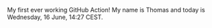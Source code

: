My first ever working GitHub Action!
My name is Thomas and today is Wednesday, 16 June, 14:27 CEST. 
